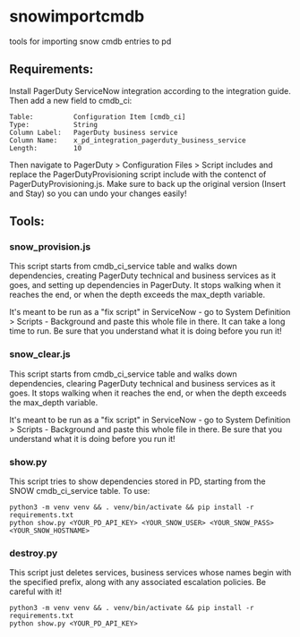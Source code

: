 # snowimportcmdb

tools for importing snow cmdb entries to pd

## Requirements:
Install PagerDuty ServiceNow integration according to the integration guide. Then add a new field to cmdb_ci:

    Table:          Configuration Item [cmdb_ci]
    Type:           String
    Column Label:   PagerDuty business service
    Column Name:    x_pd_integration_pagerduty_business_service
    Length:         10

Then navigate to PagerDuty > Configuration Files > Script includes and replace the PagerDutyProvisioning script include with the contenct of PagerDutyProvisioning.js. Make sure to back up the original version (Insert and Stay) so you can undo your changes easily!

## Tools:

### snow_provision.js 

This script starts from cmdb_ci_service table and walks down dependencies, creating PagerDuty technical and business services as it goes, and setting up dependencies in PagerDuty. It stops walking when it reaches the end, or when the depth exceeds the max_depth variable. 

It's meant to be run as a "fix script" in ServiceNow - go to System Definition > Scripts - Background and paste this whole file in there. It can take a long time to run. Be sure that you understand what it is doing before you run it!

### snow_clear.js

This script starts from cmdb_ci_service table and walks down dependencies, clearing PagerDuty technical and business services as it goes. It stops walking when it reaches the end, or when the depth exceeds the max_depth variable. 

It's meant to be run as a "fix script" in ServiceNow - go to System Definition > Scripts - Background and paste this whole file in there. Be sure that you understand what it is doing before you run it!

### show.py

This script tries to show dependencies stored in PD, starting from the SNOW cmdb_ci_service table. To use:

    python3 -m venv venv && . venv/bin/activate && pip install -r requirements.txt
    python show.py <YOUR_PD_API_KEY> <YOUR_SNOW_USER> <YOUR_SNOW_PASS> <YOUR_SNOW_HOSTNAME>

### destroy.py

This script just deletes services, business services whose names begin with the specified prefix, along with any associated escalation  policies. Be careful with it!

    python3 -m venv venv && . venv/bin/activate && pip install -r requirements.txt
    python show.py <YOUR_PD_API_KEY>
